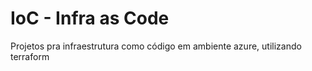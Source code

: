 # IoC - Infra as Code

Projetos pra infraestrutura como código em ambiente azure, utilizando terraform
